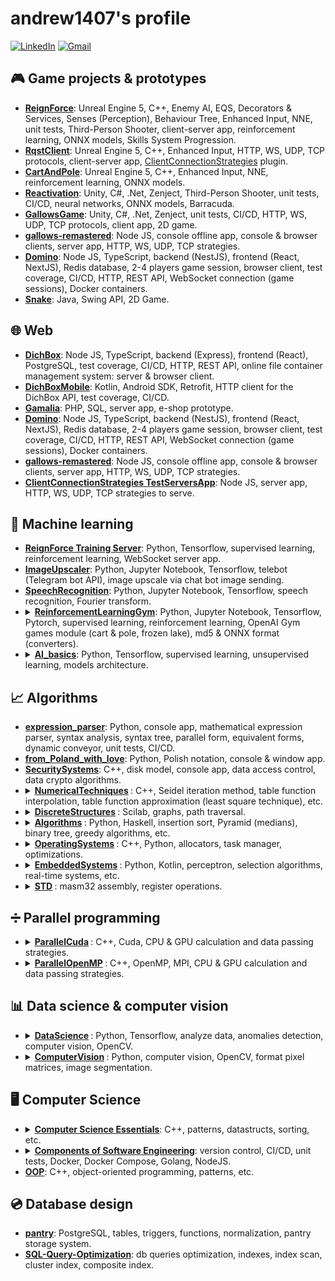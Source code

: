 # andrew1407's profile

<!--
**Andrew1407/Andrew1407** is a ✨ _special_ ✨ repository because its `README.md` (this file) appears on your GitHub profile.

Here are some ideas to get you started:

- 🔭 I’m currently working on ...
- 🌱 I’m currently learning ...
- 👯 I’m looking to collaborate on ...
- 🤔 I’m looking for help with ...
- 💬 Ask me about ...
- 📫 How to reach me: ...
- 😄 Pronouns: ...
- ⚡ Fun fact: ...
-->

[![LinkedIn](https://img.shields.io/badge/linkedin-%230077B5.svg?style=for-the-badge&logo=linkedin&logoColor=white)](https://www.linkedin.com/in/andrewgolovko)
[![Gmail](https://img.shields.io/badge/Gmail-D14836?style=for-the-badge&logo=gmail&logoColor=white)](mailto:endry1407@gmail.com)

## 🎮 Game projects & prototypes

<ul>
  <li>
    <b><a href="https://github.com/Andrew1407/ReignForce">ReignForce</a></b>: Unreal Engine 5, C++, Enemy AI, EQS, Decorators & Services, Senses (Perception), Behaviour Tree, Enhanced Input, NNE, unit tests, Third-Person Shooter, client-server app, reinforcement learning, ONNX models, Skills System Progression.
  </li>

  <li>
    <b><a href="https://github.com/Andrew1407/RqstClient">RqstClient</a></b>: Unreal Engine 5, C++, Enhanced Input, HTTP, WS, UDP, TCP protocols, client-server app, <a href="https://github.com/Andrew1407/ClientConnectionStrategies">ClientConnectionStrategies</a> plugin.
  </li>

  <li>
    <b><a href="https://github.com/Andrew1407/CartAndPole">CartAndPole</a></b>: Unreal Engine 5, C++, Enhanced Input, NNE, reinforcement learning, ONNX models.
  </li>

  <li>
    <b><a href="https://github.com/Andrew1407/Reactivation">Reactivation</a></b>: Unity, C#, .Net, Zenject, Third-Person Shooter, unit tests, CI/CD, neural networks, ONNX models, Barracuda.
  </li>

  <li>
    <b><a href="https://github.com/Andrew1407/GallowsGame">GallowsGame</a></b>: Unity, C#, .Net, Zenject, unit tests, CI/CD, HTTP, WS, UDP, TCP protocols, client app, 2D game.
  </li>

  <li>
    <b><a href="https://github.com/Andrew1407/gallows-remastered">gallows-remastered</a></b>: Node JS, console offline app, console & browser clients, server app, HTTP, WS, UDP, TCP strategies.
  </li>

  <li>
    <b><a href="https://github.com/Andrew1407/Domino">Domino</a></b>: Node JS, TypeScript, backend (NestJS), frontend (React, NextJS), Redis database, 2-4 players game session, browser client, test coverage, CI/CD, HTTP, REST API, WebSocket connection (game sessions), Docker containers.
  </li>

  <li>
    <b><a href="https://github.com/Andrew1407/Snake">Snake</a></b>: Java, Swing API, 2D Game.
  </li>
</ul>

## 🌐 Web

<ul>
  <li>
    <b><a href="https://github.com/Andrew1407/DichBox">DichBox</a></b>: Node JS, TypeScript, backend (Express), frontend (React), PostgreSQL, test coverage, CI/CD, HTTP, REST API, online file container management system: server & browser client.
  </li>

  <li>
    <b><a href="https://github.com/Andrew1407/DichBoxMobile">DichBoxMobile</a></b>: Kotlin, Android SDK, Retrofit, HTTP client for the DichBox API, test coverage, CI/CD.
  </li>

  <li>
    <b><a href="https://github.com/Andrew1407/Gamalia">Gamalia</a></b>: PHP, SQL, server app, e-shop prototype.
  </li>

  <li>
    <b><a href="https://github.com/Andrew1407/Domino">Domino</a></b>: Node JS, TypeScript, backend (NestJS), frontend (React, NextJS), Redis database, 2-4 players game session, browser client, test coverage, CI/CD, HTTP, REST API, WebSocket connection (game sessions), Docker containers.
  </li>

  <li>
    <b><a href="https://github.com/Andrew1407/gallows-remastered">gallows-remastered</a></b>: Node JS, console offline app, console & browser clients, server app, HTTP, WS, UDP, TCP strategies.
  </li>

  <li>
    <b><a href="https://github.com/Andrew1407/ClientConnectionStrategies/tree/main/TestServersApp">ClientConnectionStrategies TestServersApp</a></b>: Node JS, server app, HTTP, WS, UDP, TCP strategies to serve.
  </li>
</ul>


## 🧠 Machine learning

<ul>
  <li>
    <b><a href="https://github.com/Andrew1407/ReignForce/tree/main/TrainingServer">ReignForce Training Server</a></b>: Python, Tensorflow, supervised learning, reinforcement learning, WebSocket server app.
  </li>

  <li>
    <b><a href="https://github.com/Andrew1407/ImageUpscaler">ImageUpscaler</a></b>: Python, Jupyter Notebook, Tensorflow, telebot (Telegram bot API), image upscale via chat bot image sending.
  </li>

  <li>
    <b><a href="https://github.com/dgomilko/SpeechRecognition">SpeechRecognition</a></b>: Python, Jupyter Notebook, Tensorflow, speech recognition, Fourier transform.
  </li>

  <li>
    <details>
      <summary>
        <b><a href="https://github.com/Andrew1407/ReinforcementLearningGym">ReinforcementLearningGym</a></b>: Python, Jupyter Notebook, Tensorflow, Pytorch, supervised learning, reinforcement learning, OpenAI Gym games module (cart & pole, frozen lake), md5 & ONNX format (converters).
      </summary>
      <ul>
        <li>
          Frozen Lake Game:
            <b><a href="https://github.com/andrew1407/ReinforcementLearningGym/blob/main/frozen_lake.ipynb">state table</a></b>,
            <b><a href="https://github.com/andrew1407/ReinforcementLearningGym/blob/main/frozen_lake_tf.ipynb">TensorFlow model</a></b>,
            <b><a href="https://github.com/andrew1407/ReinforcementLearningGym/blob/main/frozen_lake_onnx.ipynb">ONNX model</a></b>.
        </li>
        <li>
          Cart and Pole Game (state inputs):
            <b><a href="https://github.com/andrew1407/ReinforcementLearningGym/blob/main/cart_pole_tf_1.ipynb">TensorFlow model</a></b>,
            <b><a href="https://github.com/andrew1407/ReinforcementLearningGym/blob/main/cart_pole_onnx_1.ipynb">ONNX model</a></b>.
        </li>
        <li>
          Cart and Pole Game (image inputs):
            <b><a href="https://github.com/andrew1407/ReinforcementLearningGym/blob/main/cart_pole_pytorch.ipynb">PyTorch model</a></b>,
            <b><a href="https://github.com/andrew1407/ReinforcementLearningGym/blob/main/cart_pole_tf_2.ipynb">TensorFlow model</a></b>,
            <b><a href="https://github.com/andrew1407/ReinforcementLearningGym/blob/main/cart_pole_onnx_2.ipynb">ONNX model</a></b>.
        </li>
      </ul>
    </details>
  </li>

  <li>
    <details>
      <summary>
        <b><a href="https://github.com/Andrew1407/AI_basics">AI_basics</a></b>: Python, Tensorflow, supervised learning, unsupervised learning, models architecture.
      </summary>
      <ol>
        <li><b><a href="https://github.com/andrew1407/AI_basics/tree/main/1-lab">Fuzzy Control Systems Simulator</a></b>.</li>
        <li><b><a href="https://github.com/andrew1407/AI_basics/tree/main/2-lab">Fuzzy Membership Functions</a></b>.</li>
        <li><b><a href="https://github.com/andrew1407/AI_basics/tree/main/3-lab">C-Means Clustering</a></b>.</li>
        <li><b><a href="https://github.com/andrew1407/AI_basics/tree/main/4-lab">Backpropagation Algorithms</a></b>.</li>
        <li><b><a href="https://github.com/andrew1407/AI_basics/tree/main/5-lab">Hebbian Learning Rule</a></b>.</li>
        <li><b><a href="https://github.com/andrew1407/AI_basics/tree/main/6-lab">Adaptive Neuro-Fuzzy Inference System (ANFIS)</a></b>.</li>
        <li><b><a href="https://github.com/andrew1407/AI_basics/tree/main/7-lab">Evolutionary Algorithm</a></b>.</li>
        <li><b><a href="https://github.com/andrew1407/AI_basics/tree/main/8-lab">Genetic Algorithm</a></b>.</li>
        <li><b><a href="https://github.com/andrew1407/AI_basics/tree/main/9-lab">Handwritten Digit Recognition</a></b>.</li>
        <li><b><a href="https://github.com/andrew1407/AI_basics/tree/main/10-lab">Convolutional Neural Network (CNN)</a></b>.</li>
        <li><b><a href="https://github.com/andrew1407/AI_basics/tree/main/11-lab">GoogleNet</a></b>.</li>
        <li><b><a href="https://github.com/andrew1407/AI_basics/tree/main/12-lab">Sentiment Analysis</a></b>.</li>
      </ol>
    </details>
  </li>
</ul>

## 📈 Algorithms

<ul>
  <li>
    <b><a href="https://github.com/Andrew1407/expression_parser">expression_parser</a></b>: Python, console app, mathematical expression parser, syntax analysis, syntax tree, parallel form, equivalent forms, dynamic conveyor, unit tests, CI/CD.
  </li>

  <li>
    <b><a href="https://github.com/Andrew1407/from_Poland_with_love">from_Poland_with_love</a></b>: Python, Polish notation, console & window app.
  </li>

  <li>
    <b><a href="https://github.com/Andrew1407/SecuritySystems">SecuritySystems</a></b>: C++, disk model, console app, data access control, data crypto algorithms.
  </li>

  <li>
    <details>
      <summary>
        <b>
          <a href="https://github.com/Andrew1407/NumericalTechniques">NumericalTechniques</a>
        </b>
        : C++, Seidel iteration method, table function interpolation, table function approximation (least square technique), etc.
      </summary>
      <ul>
        <li><b><a href="https://github.com/andrew1407/NumericalTechniques/blob/main/sripts/2-lab.cpp">Seidel Iteration Method</a></b>.</li>
        <li><b><a href="https://github.com/andrew1407/NumericalTechniques/blob/main/sripts/3-lab.cpp">Chord Method</a></b>.</li>
        <li><b><a href="https://github.com/andrew1407/NumericalTechniques/blob/main/sripts/4.1-lab.cpp">Newton Simplified Method</a></b>.</li>
        <li><b><a href="https://github.com/andrew1407/NumericalTechniques/blob/main/sripts/4.2-lab.cpp">Steepest Descent Method</a></b>.</li>
        <li><b><a href="https://github.com/andrew1407/NumericalTechniques/blob/main/sripts/5-lab.cpp">Table Function Interpolation</a></b>.</li>
        <li><b><a href="https://github.com/andrew1407/NumericalTechniques/blob/main/sripts/6-lab.cpp">Table Function Approximation (Least Square Technique)</a></b>.</li>
        <li><b><a href="https://github.com/andrew1407/NumericalTechniques/blob/main/sripts/7-lab.cpp">Trapeze & Simpson's Methods</a></b>.</li>
        <li><b><a href="https://github.com/andrew1407/NumericalTechniques/blob/main/sripts/8-lab.cpp">Method Runge Kutta & Euler Method</a></b>.</li>
      </ul>
    </details>
  </li>

  <li>
    <details>
      <summary>
        <b>
          <a href="https://github.com/Andrew1407/DiscreteStructures">DiscreteStructures</a>
        </b>
        : Scilab, graphs, path traversal.
      </summary>
      <ol>
        <li><b><a href="https://github.com/andrew1407/DiscreteStructures/blob/main/Scilab/1-lab_3.1.1.sce">Adjacency Matrix</a></b>.</li>
        <li><b><a href="https://github.com/andrew1407/DiscreteStructures/blob/main/Scilab/2-lab.sce">Analysis Of The Graph</a></b>.</li>
        <li><b><a href="https://github.com/andrew1407/DiscreteStructures/blob/main/Scilab/3-lab.sce">Comprehensive Analysis Of The Directed Graph's Properties & Structure</a></b>.</li>
        <li><b><a href="https://github.com/andrew1407/DiscreteStructures/blob/main/Scilab/4-lab.sce">Traversing The Graph</a></b>.</li>
        <li><b><a href="https://github.com/andrew1407/DiscreteStructures/blob/main/Scilab/5-lab_1.1.sce">Finding The Minimum Spanning Tree (MST)</a></b>.</li>
        <li><b><a href="https://github.com/andrew1407/DiscreteStructures/blob/main/Scilab/6-lab.sce">Shortest Paths Search (Dijkstra's Algorithm)</a></b>.</li>
      </ol>
    </details>
  </li>

  <li>
    <details>
      <summary>
        <b>
          <a href="https://github.com/Andrew1407/Algorithms">Algorithms</a>
        </b>
        : Python, Haskell, insertion sort, Pyramid (medians), binary tree, greedy algorithms, etc.
      </summary>
      <ol>
        <li><b><a href="https://github.com/andrew1407/Algorithms/blob/main/scripts/1-lab.py">Insertion Sort</a></b> (<a href="https://github.com/andrew1407/Algorithms/blob/main/scripts/haskell/1-lab.hs">other version</a>).</li>
        <li><b><a href="https://github.com/andrew1407/Algorithms/blob/main/scripts/2-lab.py">Rating Generation</a></b>.</li>
        <li><b><a href="https://github.com/andrew1407/Algorithms/blob/main/scripts/3-lab.py">Quick Sort</a></b>.</li>
        <li><b><a href="https://github.com/andrew1407/Algorithms/blob/main/scripts/4-lab.py">Pyramid (Medians)</a></b>.</li>
        <li><b><a href="https://github.com/andrew1407/Algorithms/blob/main/scripts/5-lab.js">Hash Tables</a></b>.</li>
        <li><b><a href="https://github.com/andrew1407/Algorithms/blob/main/scripts/6-lab.js">Binary Tree</a></b>.</li>
        <li><b><a href="https://github.com/andrew1407/Algorithms/blob/main/scripts/7-lab.py">Travelling Salesman Problem</a></b>.</li>
        <li><b><a href="https://github.com/andrew1407/Algorithms/blob/main/scripts/8-lab.py">The Task Of The Backpack</a></b>.</li>
      </ol>
    </details>
  </li>

  <li>
    <details>
      <summary>
        <b>
          <a href="https://github.com/Andrew1407/OperatingSystems">OperatingSystems</a>
        </b>
        : C++, Python, allocators, task manager, optimizations.
      </summary>
      <ol>
        <li><b><a href="https://github.com/andrew1407/OperatingSystems/tree/main/1-lab">Memory Allocator</a></b> (C++).</li>
        <li><b><a href="https://github.com/andrew1407/OperatingSystems/tree/main/2-lab">Buddy Memory Allocation Algorithm</a></b> (C++).</li>
        <li><b><a href="https://github.com/andrew1407/OperatingSystems/tree/main/3-lab">Shortest Job First Algorithm</a></b> (Python).</li>
        <li><b><a href="https://github.com/andrew1407/OperatingSystems/tree/main/4-lab">Rearrangement Operation By Criteria</a></b> (Python).</li>
        <li><b><a href="https://github.com/andrew1407/OperatingSystems/tree/main/5-lab">Loop Optimization</a></b> (C++).</li>
        <li><b><a href="https://github.com/andrew1407/OperatingSystems/tree/main/6-lab">Loop Optimization & Profiling</a></b> (C++).</li>
      </ol>
    </details>
  </li>

  <li>
    <details>
      <summary>
        <b>
          <a href="https://github.com/Andrew1407/EmbeddedSystems">EmbeddedSystems</a>
        </b>
        : Python, Kotlin, perceptron, selection algorithms, real-time systems, etc.
      </summary>
      <ol>
        <li><b><a href="https://github.com/andrew1407/EmbeddedSystems/blob/main/1-lab/1-lab.py">Signal Generation</a></b> (Python).</li>
        <li><b><a href="https://github.com/andrew1407/EmbeddedSystems/blob/main/2-lab/2-lab.py">Signal Correlation</a></b> (Python).</li>
        <li><b><a href="https://github.com/andrew1407/EmbeddedSystems/blob/main/3-lab/3-lab.py">Discrete Fourier Transform (DTF)</a></b> (Python).</li>
        <li><b><a href="https://github.com/andrew1407/EmbeddedSystems/blob/main/4-lab/4-lab.py">Performance comparison of the Discrete Fourier Transform (DFT) and the Fast Fourier Transform (FFT)</a></b> (Python).</li>
        <li><b><a href="https://github.com/andrew1407/EmbeddedSystems/tree/main/5-lab/app/src/main/java/com/diches/embeddedsystems">Ferma Function</a></b> (Kotlin).</li>
        <li><b><a href="https://github.com/andrew1407/EmbeddedSystems/tree/main/6-lab/app/src/main/java/com/diches/embeddedsystems">Perceptron</a></b> (Kotlin).</li>
        <li><b><a href="https://github.com/andrew1407/EmbeddedSystems/tree/main/7-lab/app/src/main/java/com/diches/embeddedsystems">Genetic Algorithm</a></b> (Kotlin).</li>
        <li><b><a href="https://github.com/andrew1407/EmbeddedSystems/tree/main/rgr">Scheduling</a></b> (Python).</li>
      </ol>
    </details>
  </li>

  <li>
    <details>
      <summary>
        <b>
          <a href="https://github.com/Andrew1407/STD">STD</a>
        </b>
        : masm32 assembly, register operations.
      </summary>
      <ol>
        <li><b><a href="https://github.com/andrew1407/STD/tree/main/1-lab">Numeric Values Conversion</a></b>.</li>
        <li><b><a href="https://github.com/andrew1407/STD/tree/main/2-lab">Password Comparison</a></b>.</li>
        <li><b><a href="https://github.com/andrew1407/STD/tree/main/3-lab">Password Authentication</a></b>.</li>
        <li><b><a href="https://github.com/andrew1407/STD/tree/main/4-lab">Password Encryption & Comparison</a></b>.</li>
        <li><b><a href="https://github.com/andrew1407/STD/tree/main/5-lab">Mathematical Operations</a></b>.</li>
        <li><b><a href="https://github.com/andrew1407/STD/tree/main/6-lab">Floating-point Arithmetic</a></b>.</li>
        <li><b><a href="https://github.com/andrew1407/STD/tree/main/7-lab">Separate Procedures & Modularity</a></b>.</li>
        <li><b><a href="https://github.com/andrew1407/STD/tree/main/8-lab">DLL Modules</a></b>.</li>
      </ol>
    </details>
  </li>
</ul>

## ➗ Parallel programming

<ul>
  <li>
    <details>
      <summary>
        <b>
          <a href="https://github.com/Andrew1407/ParallelCuda">ParallelCuda</a>
        </b>
        : C++, Cuda, CPU & GPU calculation and data passing strategies.
      </summary>
      <ol>
        <li><b><a href="https://github.com/andrew1407/ParallelCuda/tree/main/1-lab">Matrix Multiplication</a></b>.</li>
        <li><b><a href="https://github.com/andrew1407/ParallelCuda/tree/main/2-lab">Frame animation</a></b>.</li>
        <li><b><a href="https://github.com/andrew1407/ParallelCuda/tree/main/3-lab">Concurrent Computation</a></b>.</li>
        <li><b><a href="https://github.com/andrew1407/ParallelCuda/tree/main/4-lab">Global & Constant Memory</a></b>.</li>
        <li><b><a href="https://github.com/andrew1407/ParallelCuda/tree/main/5-lab">Monte Carlo Simulation</a></b>.</li>
        <li><b><a href="https://github.com/andrew1407/ParallelCuda/tree/main/control-task">Iterative Computations</a></b>.</li>
      </ol>
    </details>
  </li>

  <li>
    <details>
      <summary>
        <b>
          <a href="https://github.com/Andrew1407/ParallelOpenMP">ParallelOpenMP</a>
        </b>
        : C++, OpenMP, MPI, CPU & GPU calculation and data passing strategies.
      </summary>
      <ol>
        <li><b><a href="https://github.com/andrew1407/ParallelOpenMP/tree/main/1-lab">Critical Section</a></b>.</li>
        <li><b><a href="https://github.com/andrew1407/ParallelOpenMP/tree/main/2-lab">Parallelization Of Array</a></b>.</li>
        <li><b><a href="https://github.com/andrew1407/ParallelOpenMP/tree/main/3-lab">Matrix Multiplication</a></b>.</li>
        <li><b><a href="https://github.com/andrew1407/ParallelOpenMP/tree/main/4-lab">Sequential & Parallel Implementations Performance</a></b>.</li>
        <li><b><a href="https://github.com/andrew1407/ParallelOpenMP/tree/main/5-lab">SIMD pragma</a></b>.</li>
        <li><b><a href="https://github.com/andrew1407/ParallelOpenMP/tree/main/6-lab">Sequential & Parallel Calculations</a></b>.</li>
        <li><b><a href="https://github.com/andrew1407/ParallelOpenMP/tree/main/7-lab-mpi">Communication Pattern Using MPI</a></b>.</li>
        <li><b><a href="https://github.com/andrew1407/ParallelOpenMP/tree/main/control-task">Array Transformation</a></b>.</li>
      </ol>
    </details>
  </li>
</ul>


## 📊 Data science & computer vision

<ul>
  <li>
  <details>
    <summary>
      <b>
        <a href="https://github.com/Andrew1407/DataScience">DataScience</a>
      </b>
      : Python, Tensorflow, analyze data, anomalies detection, computer vision, OpenCV.
    </summary>
    <ol>
      <li><b><a href="https://github.com/andrew1407/DataScience/tree/main/1-lab">Synthetic Data Generation</a></b>.</li>
      <li><b><a href="https://github.com/andrew1407/DataScience/tree/main/2-lab">Purifying Data</a></b>.</li>
      <li><b><a href="https://github.com/andrew1407/DataScience/tree/main/3-lab">Anomalies Analysis</a></b>.</li>
      <li><b><a href="https://github.com/andrew1407/DataScience/tree/main/4-lab">Determining Optimal Value By Criteria</a></b>.</li>
      <li><b><a href="https://github.com/andrew1407/DataScience/tree/main/5-lab">Series Forecasting</a></b>.</li>
      <li><b><a href="https://github.com/andrew1407/DataScience/tree/main/6-lab">Regression Analysis & Neural Network Predictions</a></b>.</li>
      <li><b><a href="https://github.com/andrew1407/DataScience/tree/main/7-lab">Segment Generalization & Segmentation</a></b>.</li>
      <li><b><a href="https://github.com/andrew1407/DataScience/tree/main/8-lab">Data Scoring & Prediction</a></b>.</li>
      <li><b><a href="https://github.com/andrew1407/DataScience/tree/main/9-lab">Object Detection (YOLO)</a></b>.</li>
      <li><b><a href="https://github.com/andrew1407/DataScience/tree/main/control-work">Statistical Analysis</a></b>.</li>
    </ol>
  </details>
  </li>

  <li>
    <details>
      <summary>
        <b>
          <a href="https://github.com/Andrew1407/ComputerVision">ComputerVision</a>
        </b>
        : Python, computer vision, OpenCV, format pixel matrices, image segmentation.
      </summary>
      <ol>
        <li><b><a href="https://github.com/andrew1407/ComputerVision/tree/main/1-lab">Polygon Animation</a></b>.</li>
        <li><b><a href="https://github.com/andrew1407/ComputerVision/tree/main/2-lab">Figure Rotation & Projection</a></b>.</li>
        <li><b><a href="https://github.com/andrew1407/ComputerVision/tree/main/3-lab">Rasterization</a></b>.</li>
        <li><b><a href="https://github.com/andrew1407/ComputerVision/tree/main/4-lab">Vector-Based Rendering</a></b>.</li>
        <li><b><a href="https://github.com/andrew1407/ComputerVision/tree/main/5-lab">Fractal Geometry</a></b>.</li>
        <li><b><a href="https://github.com/andrew1407/ComputerVision/tree/main/6-lab">OpenGL Rendering</a></b>.</li>
        <li><b><a href="https://github.com/andrew1407/ComputerVision/tree/main/7-lab">Image Processing Operations</a></b>.</li>
        <li><b><a href="https://github.com/andrew1407/ComputerVision/tree/main/8-lab">Segmentation Algorithms</a></b>.</li>
        <li><b><a href="https://github.com/andrew1407/ComputerVision/tree/main/9-lab">Object Recognition (YOLO)</a></b>.</li>
        <li><b><a href="https://github.com/andrew1407/ComputerVision/tree/main/control-task">3D shape manipulation</a></b>.</li>
      </ol>
    </details>
  </li>
</ul>

## 🖥️ Computer Science

<ul>
  <li>
    <details>
      <summary>
        <b><a href="https://github.com/Andrew1407/ComputerScienceEssentials">Computer Science Essentials</a></b>: C++, patterns, datastructs, sorting, etc.
      </summary>
      <ul>
        <li><b><a href="https://github.com/andrew1407/ComputerScienceEssentials/blob/main/datastructs">Datastructs</a></b>.</li>
        <li><b><a href="https://github.com/andrew1407/ComputerScienceEssentials/tree/main/sorting">Sorting</a></b>.</li>
        <li><b><a href="https://github.com/andrew1407/ComputerScienceEssentials/blob/main/utils/classes">Classes</a></b>.</li>
        <li><b><a href="https://github.com/andrew1407/ComputerScienceEssentials/blob/main/utils/patternsUsage">Patterns</a></b>.</li>
      </ul>
    </details>
  </li>

  <li>
    <details>
      <summary>
        <b><a href="https://github.com/G-V-G">Components of Software Engineering</a></b>: version control, CI/CD, unit tests, Docker, Docker Compose, Golang, NodeJS.
      </summary>
      <ul>
        <li><b><a href="https://github.com/G-V-G/l1">Server app</a></b>.</li>
        <li><b><a href="https://github.com/G-V-G/l2">Workflows & deploy</a></b>.</li>
        <li><b><a href="https://github.com/G-V-G/l3">Client-server app with db</a></b>.</li>
        <li><b><a href="https://github.com/G-V-G/l4">Event loop</a></b>.</li>
        <li><b><a href="https://github.com/G-V-G/2.l1">Build system</a></b>.</li>
        <li><b><a href="https://github.com/G-V-G/2.l2">Load balancer</a></b>.</li>
      </ul>
    </details>
  </li>

  <li>
    <b><a href="https://github.com/Andrew1407/OOP">OOP</a></b>: C++, object-oriented programming, patterns, etc.
  </li>
</ul>

## 💿 Database design

<ul>
  <li>
    <b><a href="https://github.com/Andrew1407/pantry">pantry</a></b>: PostgreSQL, tables, triggers, functions, normalization, pantry storage system.
  </li>

  <li>
    <b><a href="https://github.com/andrew1407/MySQL-Query-Optimization/blob/patch-2/Query-Optimization.md">SQL-Query-Optimization</a></b>: db queries optimization, indexes, index scan, cluster index, composite index.
  </li>
</ul>

